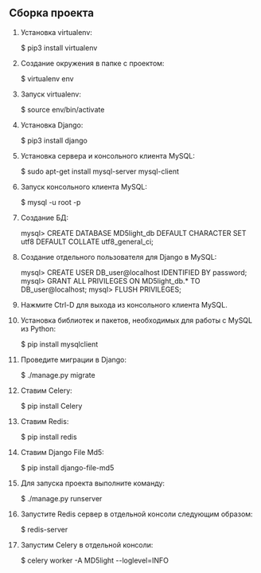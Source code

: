 ## Сборка проекта
1. Установка virtualenv:

    $ pip3 install virtualenv
    
2. Создание окружения в папке с проектом:

    $ virtualenv env
    
3. Запуск virtualenv:

    $ source env/bin/activate
    
4. Установка Django:

    $ pip3 install django
    
5. Установка сервера и консольного клиента MySQL:

    $ sudo apt-get install mysql-server mysql-client
    
6. Запуск консольного клиента MySQL:

    $ mysql -u root -p
7. Создание БД:

    mysql> CREATE DATABASE MD5light_db DEFAULT CHARACTER SET utf8 DEFAULT COLLATE utf8_general_ci;
    
8. Создание отдельного пользователя для Django в MySQL:

    mysql> CREATE USER DB_user@localhost IDENTIFIED BY password;
    mysql> GRANT ALL PRIVILEGES ON MD5light_db.* TO DB_user@localhost;
    mysql> FLUSH PRIVILEGES;
    
9. Нажмите Ctrl-D для выхода из консольного клиента MySQL.

10. Установка библиотек и пакетов, необходимых для работы с MySQL из Python:

    $ pip install mysqlclient
    
11. Проведите миграции в Django:

    $ ./manage.py migrate
    
12. Ставим Celery:

    $ pip install Celery
    
13. Ставим Redis:

    $ pip install redis
    
14. Ставим Django File Md5:

    $ pip install django-file-md5
    
15. Для запуска проекта выполните команду:

    $ ./manage.py runserver
    
16. Запустите Redis сервер в отдельной консоли следующим образом:

    $ redis-server
    
17. Запустим Celery в отдельной консоли:

    $ celery worker -A MD5light --loglevel=INFO
    